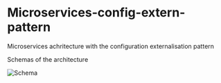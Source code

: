# Microservices-config-extern-pattern
Microservices achritecture with the configuration externalisation pattern

Schemas of the architecture 

![Schema](https://github.com/achrafsq/Microservices-config-extern-pattern/assets/137192466/ed2d285f-a337-43bc-b460-f6ebbb2a8a98)
